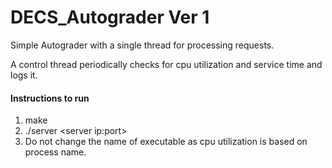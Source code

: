 # DECS_Autograder Ver 1

Simple Autograder with a single thread for processing requests. 

A control thread periodically checks for cpu utilization and service time and logs it.

#### Instructions to run
1. make
2. ./server \<server ip:port\>
3. Do not change the name of executable as cpu utilization is based on process name.
